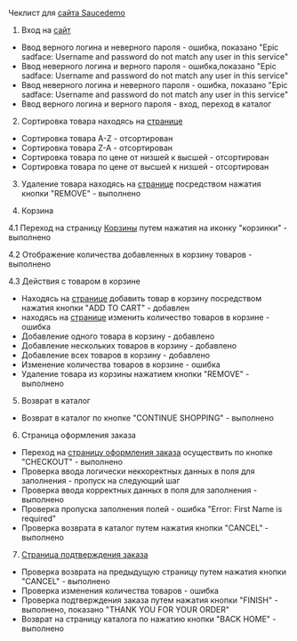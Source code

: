 Чеклист для [сайта Saucedemo](https://www.saucedemo.com/)
1. Вход на [сайт](https://www.saucedemo.com/)
* Ввод верного логина и неверного пароля - ошибка, показано "Epic sadface: Username and password do not match any user in this service"
* Ввод неверного логина и верного пароля - ошибка,показано "Epic sadface: Username and password do not match any user in this service"
* Ввод неверного логина и неверного пароля - ошибка, показано "Epic sadface: Username and password do not match any user in this service"
* Ввод верного логина и верного пароля - вход, переход в каталог
2. Сортировка товара находясь на [странице](https://www.saucedemo.com/inventory.html)
* Сортировка товара A-Z - отсортирован
* Сортировка товара Z-A - отсортирован
* Сортировка товара по цене от низшей к высшей - отсортирован
* Сортировка товара по цене от высшей к низшей  - отсортирован
3. Удаление товара находясь на [странице](https://www.saucedemo.com/inventory.html)
   посредством нажатия кнопки "REMOVE" - выполнено


4. Корзина

4.1 Переход на страницу [Корзины](https://www.saucedemo.com/cart.html)  путем нажатия на иконку "корзинки" - выполнено

4.2 Отображение количества добавленных в корзину товаров - выполнено

4.3 Действия с товаром в корзине
* Находясь на  [странице](https://www.saucedemo.com/inventory.html) 
добавить товар в корзину посредством нажатия кнопки "ADD TO CART" - добавлен
* находясь на [странице](https://www.saucedemo.com/cart.html) изменить количество товаров в корзине - ошибка
* Добавление одного товара в корзину - добавлено
* Добавление нескольких товаров в корзину - добавлено
* Добавление всех товаров в корзину - добавлено
* Изменение количества товаров в корзине - ошибка
* Удаление товара из корзины нажатием кнопки "REMOVE" - выполнено

5. Возврат в каталог
* Возврат в каталог по кнопке "CONTINUE SHOPPING" - выполнено

6. Страница оформления заказа
* Переход на [страницу оформления заказа](https://www.saucedemo.com/checkout-step-one.html) осуществить по кнопке "CHECKOUT" - выполнено
* Проверка ввода логически неккоректных данных в поля для заполнения - пропуск на следующий шаг
* Проверка ввода корректных данных в поля для заполнения - выполнено
* Проверка пропуска заполнения полей - ошибка "Error: First Name is required"
* Проверка возврата в каталог путем нажатия кнопки "CANCEL" - выполнено
7. [Страница подтверждения заказа](https://www.saucedemo.com/checkout-step-two.html)
* Проверка возврата на предыдущую страницу путем нажатия кнопки "CANCEL" - выполнено
* Проверка изменения количества товаров - ошибка
* Проверка подтверждения заказа путем нажатия кнопки "FINISH" - выполнено, показано "THANK YOU FOR YOUR ORDER"
* Возврат на страницу каталога по нажатию кнопки "BACK HOME" - выполнено







